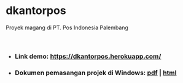 # dkantorpos
Proyek magang di PT. Pos Indonesia Palembang
<br>
<br>
<br>

- <h3>Link demo: <a href="https://dkantorpos.herokuapp.com/">https://dkantorpos.herokuapp.com/</a></h3>
- <h3>Dokumen pemasangan projek di Windows: <a href="/docs/Panduan_pemasangan_django_windows.pdf">pdf</a> | <a href="/docs/Panduan_pemasangan_django_windows.html">html</a></h3>